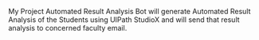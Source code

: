 My Project Automated Result Analysis Bot will generate Automated Result Analysis of the Students using UIPath StudioX and will send that result analysis to concerned faculty email.
